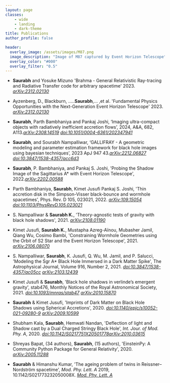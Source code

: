 ```yaml
---
layout: page
classes:
    - wide
    - landing
    - dark-theme
title: Publications
author_profile: false

header:
  overlay_image: /assets/images/M87.png
  image_description: "Image of M87 captured by Event Horizon Telescope" 
  overlay_color: "#000"
  overlay_filter: "0.5"
---
```

* **Saurabh** and Yosuke Mizuno 'Brahma - General Relativistic Ray-tracing and Radiative Transfer code for arbitrary spacetime' 2023. [_arXiv:2312.02130_](https://arxiv.org/abs/2312.02130)

* Ayzenberg, D., Blackburn, .....**Saurabh**,... ,et al. 'Fundamental Physics Opportunities with the Next-Generation Event Horizon Telescope'  2023. [_arXiv:2312.02130_](https://arxiv.org/abs/2312.02130)
  
* **Saurabh**, Parth Bambhaniya and Pankaj Joshi,  ‘Imaging ultra-compact objects with radiatively inefficient accretion flows’, 2024, A&A, 682, A113.[_arXiv:2308.14519_](https://arxiv.org/abs/2308.14519) [_doi:10.1051/0004-6361/202347941_](https://doi.org/10.1051/0004-6361/202347941)

* **Saurabh**, and Sourabh Nampalliwar,  ‘GALLIFRAY - A geometric modeling and
parameter estimation framework for black hole images using bayesian techniques’, 2023 ApJ 947 43.[_arXiv:2212.06827_](https://arxiv.org/abs/2212.06827) [_doi:10.3847/1538-4357/acc6d3_](https://iopscience.iop.org/article/10.3847/1538-4357/acc6d3)

* **Saurabh**, P. Bambhaniya, and Pankaj S. Joshi,  'Probing the Shadow Image of the Sagittarius A* with Event Horizon Telescope', 2022.[_arXiv:2202.00588_](https://arxiv.org/abs/2202.00588)

* Parth Bambhaniya, **Saurabh**, Kimet Jusufi Pankaj S. Joshi,  'Thin accretion disk in the Simpson-Visser black-bounce and wormhole spacetimes', Phys. Rev. D 105, 023021, 2022. [_arXiv:109.15054_](https://arxiv.org/abs/2109.15054) [_doi:10.1103/PhysRevD.105.023021_](https://journals.aps.org/prd/abstract/10.1103/PhysRevD.105.023021) 

* S. Nampalliwar & **Saurabh K.**, 'Theory-agnostic tests of gravity with black hole shadows', 2021. [_arXiv:2108.01190_](https://arxiv.org/abs/2108.01190)

* Kimet Jusufi, **Saurabh K.**, Mustapha Azreg-Aïnou, Mubasher Jamil, Qiang Wu, Cosimo Bambi, 'Constraining Wormhole Geometries using the Orbit of S2 Star and the Event Horizon Telescope', 2021. [_arXiv:2106.08070_](https://arxiv.org/abs/2106.08070)

* S. Nampalliwar, **Saurabh**, K. Jusufi, Q. Wu, M. Jamil, and P. Salucci,  'Modeling the Sgr A* Black Hole Immersed in a Dark Matter Spike', The Astrophysical Journal, Volume 916, Number 2, 2021. [_doi:10.3847/1538-4357/ac05cc_](https://iopscience.iop.org/article/10.3847/1538-4357/ac05cc) [_arXiv:2103.12439_](https://arxiv.org/abs/2103.12439)

* Kimet Jusufi & **Saurabh**, 'Black hole shadows in verlinde’s emergent gravity', stab476, Monthly Notices of the Royal Astronomical Society, 2021. [_doi:10.1093/mnras/stab47_](https://doi.org/10.1093/mnras/stab476)  [_arXiv:2010.15870_](https://arxiv.org/abs/2010.15870)

* **Saurabh** & Kimet Jusufi, 'Imprints of Dark Matter on Black Hole Shadows using Spherical Accretions', 2020. [_doi:10.1140/epjc/s10052-021-09280-9_](https://link.springer.com/article/10.1140%2Fepjc%2Fs10052-021-09280-9) [_arXiv:2009.10599_](https://arxiv.org/abs/2009.10599)

* Shubham Kala, **Saurabh**, Hemwati Nandan, 'Deflection of light and Shadow cast by a Dual Charged Stringy Black Hole', _Int. Jour. of Mod. Phy. A_, 2020. [_doi:10.1142/S0217751X20501778_](https://www.worldscientific.com/doi/abs/10.1142/S0217751X20501778)[_arXiv:2010.03615_](https://arxiv.org/abs/2010.03615)

* Shreyas Bapat, (34 authors), **Saurabh**, (15 authors), 'EinsteinPy: A Community Python Package for General Relativity', 2020.
[_arXiv:2005.11288_](https://arxiv.org/abs/2005.11288)

* **Saurabh** & Himanshu Kumar, 'The ageing problem of twins in Reissner–Nordström
spacetime', _Mod. Phy. Lett. A_ 2019, 10.1142/S021773232050008X. [_Mod. Phy. Lett. A_](https://www.worldscientific.com/doi/10.1142/S021773232050008X)




&nbsp;
&nbsp;
&nbsp;
&nbsp;
&nbsp;
&nbsp;
&nbsp;
&nbsp;
